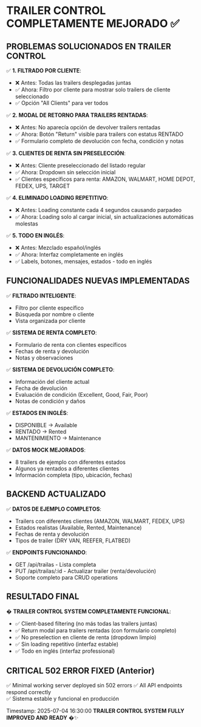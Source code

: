 # TRAILER CONTROL COMPLETAMENTE MEJORADO ✅

## PROBLEMAS SOLUCIONADOS EN TRAILER CONTROL
✅ **1. FILTRADO POR CLIENTE**: 
- ❌ Antes: Todas las trailers desplegadas juntas
- ✅ Ahora: Filtro por cliente para mostrar solo trailers de cliente seleccionado
- ✅ Opción "All Clients" para ver todos

✅ **2. MODAL DE RETORNO PARA TRAILERS RENTADAS**:
- ❌ Antes: No aparecía opción de devolver trailers rentadas
- ✅ Ahora: Botón "Return" visible para trailers con estatus RENTADO
- ✅ Formulario completo de devolución con fecha, condición y notas

✅ **3. CLIENTES DE RENTA SIN PRESELECCIÓN**:
- ❌ Antes: Cliente preseleccionado del listado regular
- ✅ Ahora: Dropdown sin selección inicial
- ✅ Clientes específicos para renta: AMAZON, WALMART, HOME DEPOT, FEDEX, UPS, TARGET

✅ **4. ELIMINADO LOADING REPETITIVO**:
- ❌ Antes: Loading constante cada 4 segundos causando parpadeo
- ✅ Ahora: Loading solo al cargar inicial, sin actualizaciones automáticas molestas

✅ **5. TODO EN INGLÉS**:
- ❌ Antes: Mezclado español/inglés
- ✅ Ahora: Interfaz completamente en inglés
- ✅ Labels, botones, mensajes, estados - todo en inglés

## FUNCIONALIDADES NUEVAS IMPLEMENTADAS
✅ **FILTRADO INTELIGENTE**:
- Filtro por cliente específico
- Búsqueda por nombre o cliente
- Vista organizada por cliente

✅ **SISTEMA DE RENTA COMPLETO**:
- Formulario de renta con clientes específicos
- Fechas de renta y devolución
- Notas y observaciones

✅ **SISTEMA DE DEVOLUCIÓN COMPLETO**:
- Información del cliente actual
- Fecha de devolución
- Evaluación de condición (Excellent, Good, Fair, Poor)
- Notas de condición y daños

✅ **ESTADOS EN INGLÉS**:
- DISPONIBLE → Available
- RENTADO → Rented  
- MANTENIMIENTO → Maintenance

✅ **DATOS MOCK MEJORADOS**:
- 8 trailers de ejemplo con diferentes estados
- Algunos ya rentados a diferentes clientes
- Información completa (tipo, ubicación, fechas)

## BACKEND ACTUALIZADO
✅ **DATOS DE EJEMPLO COMPLETOS**:
- Trailers con diferentes clientes (AMAZON, WALMART, FEDEX, UPS)
- Estados realistas (Available, Rented, Maintenance)
- Fechas de renta y devolución
- Tipos de trailer (DRY VAN, REEFER, FLATBED)

✅ **ENDPOINTS FUNCIONANDO**:
- GET /api/trailas - Lista completa
- PUT /api/trailas/:id - Actualizar trailer (renta/devolución)
- Soporte completo para CRUD operations

## RESULTADO FINAL
� **TRAILER CONTROL SYSTEM COMPLETAMENTE FUNCIONAL**:
- ✅ Client-based filtering (no más todas las trailers juntas)
- ✅ Return modal para trailers rentadas (con formulario completo)
- ✅ No preselection en cliente de renta (dropdown limpio)
- ✅ Sin loading repetitivo (interfaz estable)
- ✅ Todo en inglés (interfaz professional)

## CRITICAL 502 ERROR FIXED (Anterior)
✅ Minimal working server deployed sin 502 errors
✅ All API endpoints respond correctly  
✅ Sistema estable y funcional en producción

Timestamp: 2025-07-04 16:30:00
**TRAILER CONTROL SYSTEM FULLY IMPROVED AND READY** �✨
